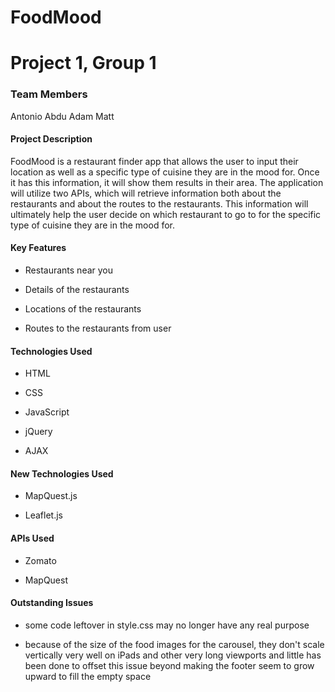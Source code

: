 # FoodMood

# Project 1, Group 1


### Team Members

Antonio
Abdu
Adam
Matt


#### Project Description

FoodMood is a restaurant finder app that allows the user to input their location as well as a specific type of cuisine they are in the mood for. Once it has this information, it will show them results in their area. The application will utilize two APIs, which will retrieve information both about the restaurants and about the routes to the restaurants. This information will ultimately help the user decide on which restaurant to go to for the specific type of cuisine they are in the mood for.


#### Key Features

* Restaurants near you

* Details of the restaurants

* Locations of the restaurants

* Routes to the restaurants from user


#### Technologies Used

* HTML

* CSS

* JavaScript

* jQuery

* AJAX


#### New Technologies Used

* MapQuest.js

* Leaflet.js


#### APIs Used

* Zomato

* MapQuest


#### Outstanding Issues

* some code leftover in style.css may no longer have any real purpose

* because of the size of the food images for the carousel, they don't scale vertically very well on iPads and other very long viewports and little has been done to offset this issue beyond making the footer seem to grow upward to fill the empty space